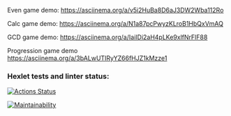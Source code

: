 Even game demo: https://asciinema.org/a/v5i2HuBa8D6aJ3DW2Wba112Ro

Calc game demo: https://asciinema.org/a/N1a87pcPwyzKLroB1HbQxVmAQ

GCD game demo: https://asciinema.org/a/IaiIDi2aH4pLKe9xlfNrFlF88

Progression game demo https://asciinema.org/a/3bALwUTIRyYZ66fHJZ1kMzze1

### Hexlet tests and linter status:
[![Actions Status](https://github.com/eviktor/php-project-45/actions/workflows/hexlet-check.yml/badge.svg)](https://github.com/eviktor/php-project-45/actions)

[![Maintainability](https://api.codeclimate.com/v1/badges/9f17baf1e8ff557cf493/maintainability)](https://codeclimate.com/github/eviktor/php-project-45/maintainability)